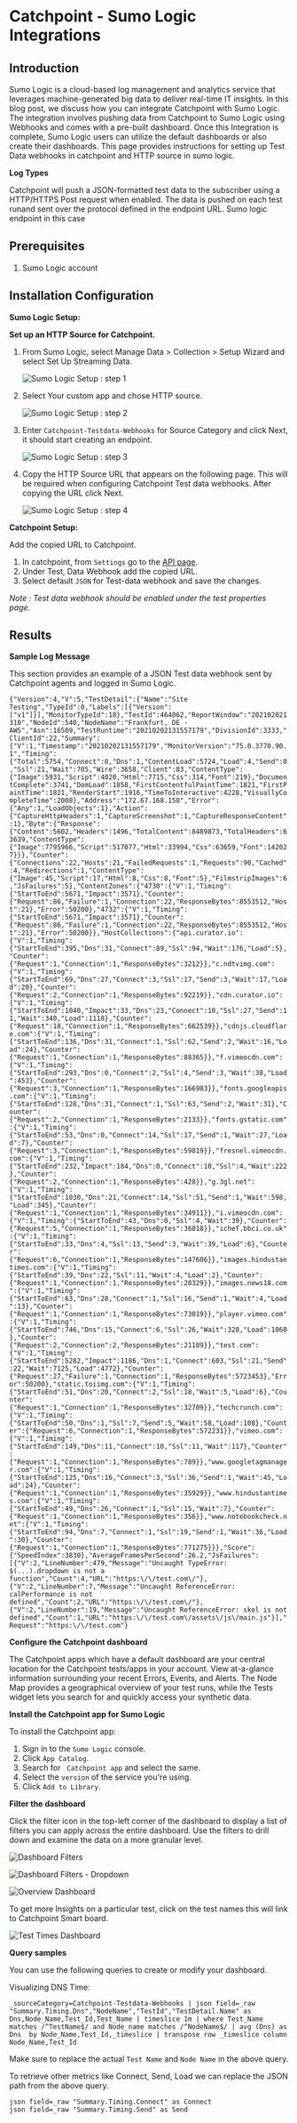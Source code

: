 # Catchpoint - Sumo Logic Integrations

## Introduction

Sumo Logic is a cloud-based log management and analytics service that leverages machine-generated big data to deliver real-time IT insights. In this blog post, we discuss how you can integrate Catchpoint with Sumo Logic. The integration involves pushing data from Catchpoint to Sumo Logic using Webhooks and comes with a pre-built dashboard.
Once this Integration is complete, Sumo Logic users can utilize the default dashboards or also create their dashboards.
This page provides instructions for setting up Test Data webhooks in catchpoint and HTTP source in sumo logic.

**Log Types**

Catchpoint will push a JSON-formatted test data to the subscriber using a HTTP/HTTPS Post request when enabled.  The data is pushed on each test runand sent over the protocol defined in the endpoint URL.
Sumo logic endpoint in this case

## Prerequisites

1. Sumo Logic account

## Installation Configuration

**Sumo Logic Setup:**

**Set up an HTTP Source for Catchpoint.**

1. From Sumo Logic, select Manage Data > Collection > Setup Wizard and select Set Up Streaming Data.

	![Sumo Logic Setup : step 1](https://github.com/rakeshr-18/Sumo-Logic/blob/main/Screenshots/sumo%20step1.png)	

1.  Select Your custom app and chose HTTP source.

	![Sumo Logic Setup : step 2](https://github.com/rakeshr-18/Sumo-Logic/blob/main/Screenshots/sumo%20step2.png)

1. Enter `Catchpoint-Testdata-Webhooks` for Source Category and click Next, it should start creating an endpoint.

	![Sumo Logic Setup : step 3](https://github.com/rakeshr-18/Sumo-Logic/blob/main/Screenshots/sumo%20step3.png)

1. Copy the HTTP Source URL that appears on the following page. This will be
required when configuring Catchpoint Test data webhooks. After copying the URL click Next.

	![Sumo Logic Setup : step 4](https://github.com/rakeshr-18/Sumo-Logic/blob/main/Screenshots/sumo%20step4.png)

**Catchpoint Setup:**

Add the copied URL to Catchpoint.

1.	In catchpoint, from `Settings` go to the [API page](https://portal.catchpoint.com/ui/Content/Administration/ApiDetail.aspx).
2.	Under Test, Data Webhook add the copied URL.
3.	Select default `JSON` for Test-data webhook and save the changes.

_Note : Test data webhook should be enabled under the test properties page._

## Results

**Sample Log Message**

This section provides an example of a JSON Test data webhook sent by Catchpoint agents and logged in Sumo Logic.

`{"Version":4,"V":5,"TestDetail":{"Name":"Site Testing","TypeId":0,"Labels":[{"Version":["v1"]}],"MonitorTypeId":18},"TestId":464062,"ReportWindow":"202102021310","NodeId":540,"NodeName":"Frankfurt, DE - AWS","Asn":16509,"TestRuntime":"20210202131557179","DivisionId":3333,"ClientId":22,"Summary":{"V":1,"Timestamp":"20210202131557179","MonitorVersion":"75.0.3770.90.1","Timing":{"Total":5754,"Connect":8,"Dns":1,"ContentLoad":5724,"Load":4,"Send":0,"Ssl":21,"Wait":705,"Wire":3658,"Client":83,"ContentType":{"Image":5931,"Script":4020,"Html":7715,"Css":314,"Font":219},"DocumentComplete":3741,"DomLoad":1858,"FirstContentfulPaintTime":1821,"FirstPaintTime":1821,"RenderStart":1916,"TimeToInteractive":4228,"VisuallyCompleteTime":2008},"Address":"172.67.168.158","Error":{"Any":1,"LoadObjects":1},"Action":{"CaptureHttpHeaders":1,"CaptureScreenshot":1,"CaptureResponseContent":1},"Byte":{"Response":{"Content":5602,"Headers":1496,"TotalContent":8489873,"TotalHeaders":63639,"ContentType":{"Image":7795966,"Script":517077,"Html":33994,"Css":63659,"Font":142027}}},"Counter":{"Connections":22,"Hosts":21,"FailedRequests":1,"Requests":90,"Cached":4,"Redirections":1,"ContentType":{"Image":45,"Script":17,"Html":8,"Css":8,"Font":5},"FilmstripImages":6,"JsFailures":5},"ContentZones":{"4730":{"V":1,"Timing":{"StartToEnd":5671,"Impact":3571},"Counter":{"Request":86,"Failure":1,"Connection":22,"ResponseBytes":8553512,"Host":21},"Error":50200},"4732":{"V":1,"Timing":{"StartToEnd":5671,"Impact":3571},"Counter":{"Request":86,"Failure":1,"Connection":22,"ResponseBytes":8553512,"Host":21},"Error":50200}},"HostCollections":{"api.curator.io":{"V":1,"Timing":{"StartToEnd":395,"Dns":31,"Connect":89,"Ssl":94,"Wait":176,"Load":5},"Counter":{"Request":1,"Connection":1,"ResponseBytes":3212}},"c.ndtvimg.com":{"V":1,"Timing":{"StartToEnd":69,"Dns":27,"Connect":3,"Ssl":17,"Send":3,"Wait":17,"Load":20},"Counter":{"Request":2,"Connection":1,"ResponseBytes":92219}},"cdn.curator.io":{"V":1,"Timing":{"StartToEnd":1040,"Impact":33,"Dns":23,"Connect":10,"Ssl":27,"Send":11,"Wait":340,"Load":1118},"Counter":{"Request":18,"Connection":1,"ResponseBytes":662539}},"cdnjs.cloudflare.com":{"V":1,"Timing":{"StartToEnd":136,"Dns":31,"Connect":1,"Ssl":62,"Send":2,"Wait":16,"Load":24},"Counter":{"Request":1,"Connection":1,"ResponseBytes":88365}},"f.vimeocdn.com":{"V":1,"Timing":{"StartToEnd":293,"Dns":0,"Connect":2,"Ssl":4,"Send":3,"Wait":38,"Load":453},"Counter":{"Request":3,"Connection":1,"ResponseBytes":166983}},"fonts.googleapis.com":{"V":1,"Timing":{"StartToEnd":128,"Dns":31,"Connect":1,"Ssl":63,"Send":2,"Wait":31},"Counter":{"Request":2,"Connection":1,"ResponseBytes":2133}},"fonts.gstatic.com":{"V":1,"Timing":{"StartToEnd":53,"Dns":0,"Connect":14,"Ssl":17,"Send":1,"Wait":27,"Load":7},"Counter":{"Request":3,"Connection":1,"ResponseBytes":59819}},"fresnel.vimeocdn.com":{"V":1,"Timing":{"StartToEnd":232,"Impact":184,"Dns":0,"Connect":10,"Ssl":4,"Wait":222},"Counter":{"Request":2,"Connection":1,"ResponseBytes":428}},"g.3gl.net":{"V":1,"Timing":{"StartToEnd":1030,"Dns":21,"Connect":14,"Ssl":51,"Send":1,"Wait":598,"Load":345},"Counter":{"Request":1,"Connection":1,"ResponseBytes":34911}},"i.vimeocdn.com":{"V":1,"Timing":{"StartToEnd":43,"Dns":0,"Ssl":4,"Wait":39},"Counter":{"Request":5,"Connection":1,"ResponseBytes":36018}},"ichef.bbci.co.uk":{"V":1,"Timing":{"StartToEnd":33,"Dns":4,"Ssl":13,"Send":3,"Wait":39,"Load":6},"Counter":{"Request":6,"Connection":1,"ResponseBytes":147606}},"images.hindustantimes.com":{"V":1,"Timing":{"StartToEnd":39,"Dns":22,"Ssl":11,"Wait":4,"Load":2},"Counter":{"Request":1,"Connection":1,"ResponseBytes":28329}},"images.news18.com":{"V":1,"Timing":{"StartToEnd":63,"Dns":28,"Connect":1,"Ssl":16,"Send":1,"Wait":4,"Load":13},"Counter":{"Request":1,"Connection":1,"ResponseBytes":73019}},"player.vimeo.com":{"V":1,"Timing":{"StartToEnd":746,"Dns":15,"Connect":6,"Ssl":26,"Wait":328,"Load":1060},"Counter":{"Request":2,"Connection":2,"ResponseBytes":21189}},"test.com":{"V":1,"Timing":{"StartToEnd":5282,"Impact":1186,"Dns":1,"Connect":603,"Ssl":21,"Send":22,"Wait":7125,"Load":4772},"Counter":{"Request":27,"Failure":1,"Connection":1,"ResponseBytes":5723453},"Error":50200},"static.toiimg.com":{"V":1,"Timing":{"StartToEnd":51,"Dns":20,"Connect":2,"Ssl":18,"Wait":5,"Load":6},"Counter":{"Request":1,"Connection":1,"ResponseBytes":32709}},"techcrunch.com":{"V":1,"Timing":{"StartToEnd":50,"Dns":1,"Ssl":7,"Send":5,"Wait":58,"Load":108},"Counter":{"Request":6,"Connection":1,"ResponseBytes":572231}},"vimeo.com":{"V":1,"Timing":{"StartToEnd":149,"Dns":11,"Connect":10,"Ssl":11,"Wait":117},"Counter":{"Request":1,"Connection":1,"ResponseBytes":789}},"www.googletagmanager.com":{"V":1,"Timing":{"StartToEnd":125,"Dns":16,"Connect":3,"Ssl":36,"Send":1,"Wait":45,"Load":24},"Counter":{"Request":1,"Connection":1,"ResponseBytes":35929}},"www.hindustantimes.com":{"V":1,"Timing":{"StartToEnd":49,"Dns":26,"Connect":1,"Ssl":15,"Wait":7},"Counter":{"Request":1,"Connection":1,"ResponseBytes":356}},"www.notebookcheck.net":{"V":1,"Timing":{"StartToEnd":94,"Dns":7,"Connect":1,"Ssl":19,"Send":1,"Wait":36,"Load":30},"Counter":{"Request":1,"Connection":1,"ResponseBytes":771275}}},"Score":{"SpeedIndex":3830},"AverageFramesPerSecond":26.2,"JsFailures":[{"V":2,"LineNumber":479,"Message":"Uncaught TypeError: $(...).dropdown is not a function","Count":4,"URL":"https:\/\/test.com\/"},{"V":2,"LineNumber":7,"Message":"Uncaught ReferenceError: calPerformance is not defined","Count":2,"URL":"https:\/\/test.com\/"},{"V":2,"LineNumber":19,"Message":"Uncaught ReferenceError: skel is not defined","Count":1,"URL":"https:\/\/test.com\/assets\/js\/main.js"}],"Request":"https:\/\/test.com"}`

**Configure the Catchpoint dashboard**

The Catchpoint apps which have a default dashboard are your central location for the Catchpoint tests/apps in your account. View at-a-glance information surrounding your recent Errors, Events, and Alerts. The Node Map provides a geographical overview of your test runs, while the Tests widget lets you search for and quickly access your synthetic data. 

**Install the Catchpoint app for Sumo Logic**

To install the Catchpoint app: 

1.	Sign in to the `Sumo Logic` console. 
2.	Click `App Catalog`. 
3.	Search for ` Catchpoint app` and select the same. 
4.	Select the `version` of the service you're using.
5.	Click `Add to Library`.

**Filter the dashboard**

Click the filter icon in the top-left corner of the dashboard to display a list of filters you can apply across the entire dashboard. Use the filters to drill down and examine the data on a more granular level.

![Dashboard Filters](https://github.com/rakeshr-18/Sumo-Logic/blob/main/Screenshots/filters.png)

![Dashboard Filters - Dropdown](https://github.com/rakeshr-18/Sumo-Logic/blob/main/Screenshots/filters%20dropdown.png)

![Overview Dashboard](https://github.com/rakeshr-18/Sumo-Logic/blob/main/Screenshots/overview.png)

To get more Insights on a particular test, click on the test names this will link to Catchpoint Smart board.

![Test Times Dashboard](https://github.com/rakeshr-18/Sumo-Logic/blob/main/Screenshots/Test%20times.png)

**Query samples**

You can use the following queries to create or modify your dashboard.

Visualizing DNS Time: 

`_sourceCategory=Catchpoint-Testdata-Webhooks | json field=_raw "Summary.Timing.Dns","NodeName","TestId","TestDetail.Name" as Dns,Node_Name,Test_Id,Test_Name | timeslice 1m | where Test_Name matches /^TestName$/ and Node_name matches /^NodeName$/ | avg (Dns) as Dns  by Node_Name,Test_Id,_timeslice | transpose row _timeslice column  Node_Name,Test_Id`

Make sure to replace the actual `Test Name` and `Node Name` in the above query.

To retrieve other metrics like Connect, Send, Load we can replace the JSON path from the above query.

`json field=_raw "Summary.Timing.Connect" as Connect`  
`json field=_raw "Summary.Timing.Send" as Send`
